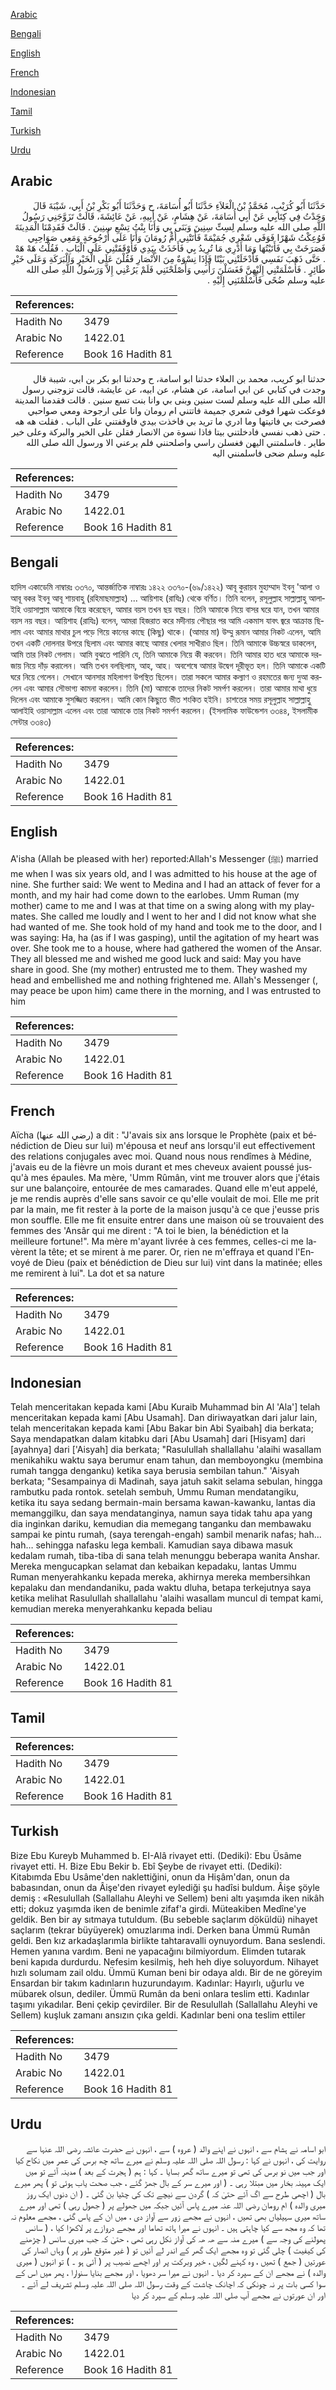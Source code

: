 [Arabic](#arabic)

[Bengali](#bengali)

[English](#english)

[French](#french)

[Indonesian](#indonesian)

[Tamil](#tamil)

[Turkish](#turkish)

[Urdu](#urdu)

## Arabic


<div dir="rtl" lang="ar" style={{fontSize:'larger',backgroundColor:'#f8f9fa',padding:20}}>
حَدَّثَنَا أَبُو كُرَيْبٍ، مُحَمَّدُ بْنُ الْعَلاَءِ حَدَّثَنَا أَبُو أُسَامَةَ، ح وَحَدَّثَنَا أَبُو بَكْرِ بْنُ أَبِي، شَيْبَةَ قَالَ وَجَدْتُ فِي كِتَابِي عَنْ أَبِي أُسَامَةَ، عَنْ هِشَامٍ، عَنْ أَبِيهِ، عَنْ عَائِشَةَ، قَالَتْ تَزَوَّجَنِي رَسُولُ اللَّهِ صلى الله عليه وسلم لِسِتِّ سِنِينَ وَبَنَى بِي وَأَنَا بِنْتُ تِسْعِ سِنِينَ ‏.‏ قَالَتْ فَقَدِمْنَا الْمَدِينَةَ فَوُعِكْتُ شَهْرًا فَوَفَى شَعْرِي جُمَيْمَةً فَأَتَتْنِي أُمُّ رُومَانَ وَأَنَا عَلَى أُرْجُوحَةٍ وَمَعِي صَوَاحِبِي فَصَرَخَتْ بِي فَأَتَيْتُهَا وَمَا أَدْرِي مَا تُرِيدُ بِي فَأَخَذَتْ بِيَدِي فَأَوْقَفَتْنِي عَلَى الْبَابِ ‏.‏ فَقُلْتُ هَهْ هَهْ ‏.‏ حَتَّى ذَهَبَ نَفَسِي فَأَدْخَلَتْنِي بَيْتًا فَإِذَا نِسْوَةٌ مِنَ الأَنْصَارِ فَقُلْنَ عَلَى الْخَيْرِ وَالْبَرَكَةِ وَعَلَى خَيْرِ طَائِرٍ ‏.‏ فَأَسْلَمَتْنِي إِلَيْهِنَّ فَغَسَلْنَ رَأْسِي وَأَصْلَحْنَنِي فَلَمْ يَرُعْنِي إِلاَّ وَرَسُولُ اللَّهِ صلى الله عليه وسلم ضُحًى فَأَسْلَمْنَنِي إِلَيْهِ ‏.‏
</div>
<div style={{backgroundColor:'#f8f9fa',padding:20, marginBottom: 10}}><table> <thead> <tr> <th>References:</th> <th></th> </tr> </thead> <tbody><tr><td>Hadith No</td><td>3479</td></tr><tr><td>Arabic No</td><td>1422.01</td></tr><tr><td>Reference</td><td>Book 16 Hadith 81</td></tr></tbody></table></div>


<div dir="rtl" lang="ar" style={{fontSize:'larger',backgroundColor:'#f8f9fa',padding:20}}>
حدثنا ابو كريب، محمد بن العلاء حدثنا ابو اسامة، ح وحدثنا ابو بكر بن ابي، شيبة قال وجدت في كتابي عن ابي اسامة، عن هشام، عن ابيه، عن عايشة، قالت تزوجني رسول الله صلى الله عليه وسلم لست سنين وبنى بي وانا بنت تسع سنين . قالت فقدمنا المدينة فوعكت شهرا فوفى شعري جميمة فاتتني ام رومان وانا على ارجوحة ومعي صواحبي فصرخت بي فاتيتها وما ادري ما تريد بي فاخذت بيدي فاوقفتني على الباب . فقلت هه هه . حتى ذهب نفسي فادخلتني بيتا فاذا نسوة من الانصار فقلن على الخير والبركة وعلى خير طاير . فاسلمتني اليهن فغسلن راسي واصلحنني فلم يرعني الا ورسول الله صلى الله عليه وسلم ضحى فاسلمنني اليه
</div>
<div style={{backgroundColor:'#f8f9fa',padding:20, marginBottom: 10}}><table> <thead> <tr> <th>References:</th> <th></th> </tr> </thead> <tbody><tr><td>Hadith No</td><td>3479</td></tr><tr><td>Arabic No</td><td>1422.01</td></tr><tr><td>Reference</td><td>Book 16 Hadith 81</td></tr></tbody></table></div>

## Bengali


<div dir="ltr" lang="bn" style={{fontSize:'larger',backgroundColor:'#f8f9fa',padding:20}}>
হাদিস একাডেমি নাম্বারঃ ৩৩৭০, আন্তর্জাতিক নাম্বারঃ ১৪২২ ৩৩৭০-(৬৯/১৪২২) আবূ কুরায়ব মুহাম্মাদ ইবনু 'আলা ও আবূ বকর ইবনু আবূ শায়বাহু (রহিমাছমাল্লাহ) ... আয়িশাহ (রাযিঃ) থেকে বর্ণিত। তিনি বলেন, রসূলুল্লাহ সাল্লাল্লাহু আলাইহি ওয়াসাল্লাম আমাকে বিয়ে করেছেন, আমার বয়স তখন ছয় বছর। তিনি আমাকে নিয়ে বাসর ঘরে যান, তখন আমার বয়স নয় বছর। আয়িশাহ (রাযিঃ) বলেন, আমরা হিজরাত করে মদীনায় পৌছার পর আমি একমাস যাবৎ জ্বরে আক্রান্ত ছিলাম এবং আমার মাথার চুল পড়ে গিয়ে কানের কাছে (কিছু) থাকে। (আমার মা) উম্মু রূমান আমার নিকট এলেন, আমি তখন একটি দোলনার উপরে ছিলাম এবং আমার কাছে আমার খেলার সাখীরাও ছিল। তিনি আমাকে উচ্চস্বরে ডাকলেন, আমি তার নিকট গেলাম। আমি বুঝতে পারিনি যে, তিনি আমাকে নিয়ে কী করবেন। তিনি আমার হাত ধরে আমাকে দরজায় নিয়ে দাঁড় করালেন। আমি তখন বলছিলাম, আহ, আহ। অবশেষে আমার উদ্বেগ দূরীভূত হল। তিনি আমাকে একটি ঘরে নিয়ে গেলেন। সেখানে আনসার মহিলাগণ উপস্থিত ছিলেন। তারা সকলে আমার কল্যাণ ও রহমতের জন্য দুআ করলেন এবং আমার সৌভাগ্য কামনা করলেন। তিনি (মা) আমাকে তাদের নিকট সমর্পণ করলেন। তারা আমার মাথা ধুয়ে দিলেন এবং আমাকে সুসজ্জিত করলেন। আমি কোন কিছুতে ভীত শংকিত হইনি। চাশতের সময় রসূলুল্লাহ সাল্লাল্লাহু আলাইহি ওয়াসাল্লাম এলেন এবং তারা আমাকে তার নিকট সমর্পণ করলেন। (ইসলামিক ফাউন্ডেশন ৩৩৪৪, ইসলামীক সেন্টার ৩৩৪৩)
</div>
<div style={{backgroundColor:'#f8f9fa',padding:20, marginBottom: 10}}><table> <thead> <tr> <th>References:</th> <th></th> </tr> </thead> <tbody><tr><td>Hadith No</td><td>3479</td></tr><tr><td>Arabic No</td><td>1422.01</td></tr><tr><td>Reference</td><td>Book 16 Hadith 81</td></tr></tbody></table></div>

## English


<div dir="ltr" lang="en" style={{fontSize:'larger',backgroundColor:'#f8f9fa',padding:20}}>
A'isha (Allah be pleased with her) reported:Allah's Messenger (ﷺ) married me when I was six years old, and I was admitted to his house at the age of nine. She further said: We went to Medina and I had an attack of fever for a month, and my hair had come down to the earlobes. Umm Ruman (my mother) came to me and I was at that time on a swing along with my playmates. She called me loudly and I went to her and I did not know what she had wanted of me. She took hold of my hand and took me to the door, and I was saying: Ha, ha (as if I was gasping), until the agitation of my heart was over. She took me to a house, where had gathered the women of the Ansar. They all blessed me and wished me good luck and said: May you have share in good. She (my mother) entrusted me to them. They washed my head and embellished me and nothing frightened me. Allah's Messenger (, may peace be upon him) came there in the morning, and I was entrusted to him
</div>
<div style={{backgroundColor:'#f8f9fa',padding:20, marginBottom: 10}}><table> <thead> <tr> <th>References:</th> <th></th> </tr> </thead> <tbody><tr><td>Hadith No</td><td>3479</td></tr><tr><td>Arabic No</td><td>1422.01</td></tr><tr><td>Reference</td><td>Book 16 Hadith 81</td></tr></tbody></table></div>

## French


<div dir="ltr" lang="fr" style={{fontSize:'larger',backgroundColor:'#f8f9fa',padding:20}}>
Aïcha (رضي الله عنها) a dit : "J'avais six ans lorsque le Prophète (paix et bénédiction de Dieu sur lui) m'épousa et neuf ans lorsqu'il eut effectivement des relations conjugales avec moi. Quand nous nous rendîmes à Médine, j'avais eu de la fièvre un mois durant et mes cheveux avaient poussé jusqu'à mes épaules. Ma mère, 'Umm Rûmân, vint me trouver alors que j'étais sur une balançoire, entourée de mes camarades. Quand elle m'eut appelé, je me rendis auprès d'elle sans savoir ce qu'elle voulait de moi. Elle me prit par la main, me fit rester à la porte de la maison jusqu'à ce que j'eusse pris mon souffle. Elle me fit ensuite entrer dans une maison où se trouvaient des femmes des 'Ansâr qui me dirent : "A toi le bien, la bénédiction et la meilleure fortune!". Ma mère m'ayant livrée à ces femmes, celles-ci me lavèrent la tête; et se mirent à me parer. Or, rien ne m'effraya et quand l'Envoyé de Dieu (paix et bénédiction de Dieu sur lui) vint dans la matinée; elles me remirent à lui". La dot et sa nature
</div>
<div style={{backgroundColor:'#f8f9fa',padding:20, marginBottom: 10}}><table> <thead> <tr> <th>References:</th> <th></th> </tr> </thead> <tbody><tr><td>Hadith No</td><td>3479</td></tr><tr><td>Arabic No</td><td>1422.01</td></tr><tr><td>Reference</td><td>Book 16 Hadith 81</td></tr></tbody></table></div>

## Indonesian


<div dir="ltr" lang="id" style={{fontSize:'larger',backgroundColor:'#f8f9fa',padding:20}}>
Telah menceritakan kepada kami [Abu Kuraib Muhammad bin Al 'Ala'] telah menceritakan kepada kami [Abu Usamah]. Dan diriwayatkan dari jalur lain, telah menceritakan kepada kami [Abu Bakar bin Abi Syaibah] dia berkata; Saya mendapatkan dalam kitabku dari [Abu Usamah] dari [Hisyam] dari [ayahnya] dari ['Aisyah] dia berkata; "Rasulullah shallallahu 'alaihi wasallam menikahiku waktu saya berumur enam tahun, dan memboyongku (membina rumah tangga denganku) ketika saya berusia sembilan tahun." 'Aisyah berkata; "Sesampainya di Madinah, saya jatuh sakit selama sebulan, hingga rambutku pada rontok. setelah sembuh, Ummu Ruman mendatangiku, ketika itu saya sedang bermain-main bersama kawan-kawanku, lantas dia memanggilku, dan saya mendatanginya, namun saya tidak tahu apa yang dia inginkan dariku, kemudian dia memegang tanganku dan membawaku sampai ke pintu rumah, (saya terengah-engah) sambil menarik nafas; hah…hah… sehingga nafasku lega kembali. Kamudian saya dibawa masuk kedalam rumah, tiba-tiba di sana telah menunggu beberapa wanita Anshar. Mereka mengucapkan selamat dan kebaikan kepadaku, lantas Ummu Ruman menyerahkanku kepada mereka, akhirnya mereka membersihkan kepalaku dan mendandaniku, pada waktu dluha, betapa terkejutnya saya ketika melihat Rasulullah shallallahu 'alaihi wasallam muncul di tempat kami, kemudian mereka menyerahkanku kepada beliau
</div>
<div style={{backgroundColor:'#f8f9fa',padding:20, marginBottom: 10}}><table> <thead> <tr> <th>References:</th> <th></th> </tr> </thead> <tbody><tr><td>Hadith No</td><td>3479</td></tr><tr><td>Arabic No</td><td>1422.01</td></tr><tr><td>Reference</td><td>Book 16 Hadith 81</td></tr></tbody></table></div>

## Tamil


<div dir="ltr" lang="ta" style={{fontSize:'larger',backgroundColor:'#f8f9fa',padding:20}}>

</div>
<div style={{backgroundColor:'#f8f9fa',padding:20, marginBottom: 10}}><table> <thead> <tr> <th>References:</th> <th></th> </tr> </thead> <tbody><tr><td>Hadith No</td><td>3479</td></tr><tr><td>Arabic No</td><td>1422.01</td></tr><tr><td>Reference</td><td>Book 16 Hadith 81</td></tr></tbody></table></div>

## Turkish


<div dir="ltr" lang="tr" style={{fontSize:'larger',backgroundColor:'#f8f9fa',padding:20}}>
Bize Ebu Kureyb Muhammed b. EI-Alâ rivayet etti. (Dediki): Ebu Üsâme rivayet etti. H. Bize Ebu Bekir b. Ebî Şeybe de rivayet etti. (Dediki): Kitabımda Ebu Usâme'den naklettiğini, onun da Hişâm'dan, onun da babasından, onun da Âişe'den rivayet eylediği şu hadîsi buldum. Âişe şöyle demiş : «Resulullah (Sallallahu Aleyhi ve Sellem) beni altı yaşımda iken nikâh etti; dokuz yaşımda iken de benimle zifaf'a girdi. Müteakiben Medîne'ye geldik. Ben bir ay sıtmaya tutuldum. (Bu sebeble saçlarım döküldü) nihayet saçlarım (tekrar büyüyerek) omuzlarıma indi. Derken bana Ümmü Rumân geldi. Ben kız arkadaşlarımla birlikte tahtaravalli oynuyordum. Bana seslendi. Hemen yanına vardım. Beni ne yapacağını bilmiyordum. Elimden tutarak beni kapıda durdurdu. Nefesim kesilmiş, heh heh diye soluyordum. Nihayet hızlı solumam zail oldu. Ümmü Kuman beni bir odaya aldı. Bir de ne göreyim Ensardan bir takım kadınların huzurundayım. Kadınlar: Hayırlı, uğurlu ve mübarek olsun, dediler. Ümmü Rumân da beni onlara teslim etti. Kadınlar taşımı yıkadılar. Beni çekip çevirdiler. Bir de Resulullah (Sallallahu Aleyhi ve Sellem) kuşluk zamanı ansızın çıka geldi. Kadınlar beni ona teslim ettiler
</div>
<div style={{backgroundColor:'#f8f9fa',padding:20, marginBottom: 10}}><table> <thead> <tr> <th>References:</th> <th></th> </tr> </thead> <tbody><tr><td>Hadith No</td><td>3479</td></tr><tr><td>Arabic No</td><td>1422.01</td></tr><tr><td>Reference</td><td>Book 16 Hadith 81</td></tr></tbody></table></div>

## Urdu


<div dir="rtl" lang="ur" style={{fontSize:'larger',backgroundColor:'#f8f9fa',padding:20}}>
ابو اسامہ نے ہشام سے ، انہوں نے اپنے والد ( عروہ ) سے ، انہوں نے حضرت عائشہ رضی اللہ عنہا سے روایت کی ، انہوں نے کہا : رسول اللہ صلی اللہ علیہ وسلم نے میرے ساتھ چھ برس کی عمر میں نکاح کیا اور جب میں نو برس کی تھی تو میرے ساتھ گھر بسایا ۔ کہا : ہم ( ہجرت کے بعد ) مدینہ آئے تو میں ایک مہینہ بخار میں مبتلا رہی ۔ ( اور میرے سر کے بال جھڑ گئے ، جب صحت یاب ہوئی تو ) پھر میرے بال ( اچھی طرح سے اگ آئے حتیٰ کہ ) گردن سے نیچے تک کی چٹیا بن گئی ۔ ( ان دنوں ایک روز میری والدہ ) ام رومان رضی اللہ عنہ میرے پاس آئیں جبکہ میں جھولے پر ( جھول رہی ) تھی اور میرے ساتھ میری سہیلیاں بھی تھیں ، انہوں نے مجھے زور سے آواز دی ، میں ان کے پاس گئی ، مجھے معلوم نہ تھا کہ وہ مجھ سے کیا چاہتی ہیں ۔ انہوں نے میرا ہاتھ تھاما اور مجھے دروازے پر لاکھڑا کیا ، ( سانس پھولنے کی وجہ سے ) میرے منہ سے ھہ ھہ کی آواز نکل رہی تھی ، حتیٰ کہ جب میری سانس ( چڑھنے کی کیفیت ) چلی گئی تو وہ مجھے ایک گھر کے اندر لے آئیں تو ( غیر متوقع طور پر ) وہاں انصار کی عورتیں ( جمع ) تھیں ، وہ کہنے لگیں ، خیر وبرکت پر اور اچھے نصیب پر ( آئی ہو ۔ ) تو انہوں ( میری والدہ ) نے مجھے ان کے سپرد کر دیا ۔ انہوں نے میرا سر دھویا ، اور مجھے بنایا سنوارا ، پھر میں اس کے سوا کسی بات پر نہ چونکی کہ اچانک چاشت کے وقت رسول اللہ صلی اللہ علیہ وسلم تشریف لے آئے ۔ اور ان عورتوں نے مجھے آپ صلی اللہ علیہ وسلم کے سپرد کر دیا
</div>
<div style={{backgroundColor:'#f8f9fa',padding:20, marginBottom: 10}}><table> <thead> <tr> <th>References:</th> <th></th> </tr> </thead> <tbody><tr><td>Hadith No</td><td>3479</td></tr><tr><td>Arabic No</td><td>1422.01</td></tr><tr><td>Reference</td><td>Book 16 Hadith 81</td></tr></tbody></table></div>